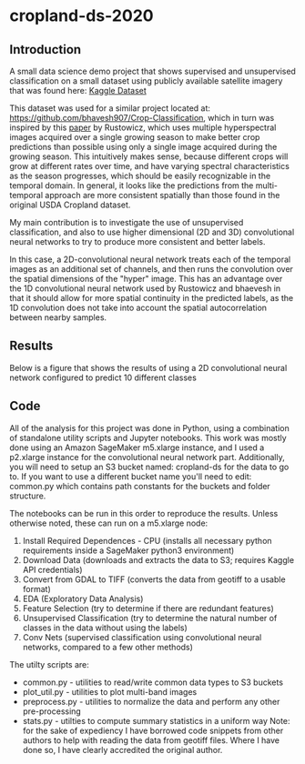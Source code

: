 # cropland-ds-2020
## Introduction
A small data science demo project that shows supervised and unsupervised classification on a small dataset using publicly available satellite imagery that was found here: [Kaggle Dataset](https://www.kaggle.com/bhavesh907/crop-classificationcs2292017usgscroplanddata)

This dataset was used for a similar project located at: https://github.com/bhavesh907/Crop-Classification, which in turn was inspired by this [paper](http://cs229.stanford.edu/proj2017/final-reports/5243811.pdf) by Rustowicz, which uses multiple hyperspectral images acquired over a single growing season to make better crop predictions than possible using only a single image acquired during the growing season.  This intuitively makes sense, because different crops will grow at different rates over time, and have varying spectral characteristics as the season progresses, which should be easily recognizable in the temporal domain.  In general, it looks like the predictions from the multi-temporal approach are more consistent spatially than those found in the original USDA Cropland dataset. 

My main contribution is to investigate the use of unsupervised classification, and also to use higher dimensional (2D and 3D) convolutional neural networks to try to produce more consistent and better labels.

In this case, a 2D-convolutional neural network treats each of the temporal images as an additional set of channels, and then runs the convolution over the spatial dimensions of the "hyper" image. This has an advantage over the 1D convolutional neural network used by Rustowicz and bhaevesh in that it should allow for more spatial continuity in the predicted labels, as the 1D convolution does not take into account the spatial autocorrelation between nearby samples.  

## Results
Below is a figure that shows the results of using a 2D convolutional neural network configured to predict 10 different classes

## Code 
All of the analysis for this project was done in Python, using a combination of standalone utility scripts and Jupyter notebooks. This work was mostly done using an Amazon SageMaker m5.xlarge instance, and I used a p2.xlarge instance for the convolutional neural network part.  Additionally, you will need to setup an S3 bucket named: cropland-ds for the data to go to.  If you want to use a different bucket name you'll need to edit: common.py which contains path constants for the buckets and folder structure.

The notebooks can be run in this order to reproduce the results. Unless otherwise noted, these can run on a m5.xlarge node:
1. Install Required Dependences - CPU (installs all necessary python requirements inside a SageMaker python3 environment)
2. Download Data (downloads and extracts the data to S3; requires Kaggle API credentials)
3. Convert from GDAL to TIFF (converts the data from geotiff to a usable format)
4. EDA (Exploratory Data Analysis)
5. Feature Selection (try to determine if there are redundant features)
6. Unsupervised Classification (try to determine the natural number of classes in the data without using the labels)
7. Conv Nets (supervised classification using convolutional neural networks, compared to a few other methods)

The utilty scripts are: 
- common.py - utilities to read/write common data types to S3 buckets
- plot_util.py - utilities to plot multi-band images
- preprocess.py - utilities to normalize the data and perform any other pre-processing
- stats.py - utilties to compute summary statistics in a uniform way
Note: for the sake of expediency I have borrowed code snippets from other authors to help with reading the data from geotiff files.  Where I have done so, I have clearly accredited the original author.

